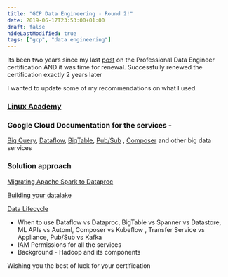 ```yaml
---
title: "GCP Data Engineering - Round 2!"
date: 2019-06-17T23:53:00+01:00
draft: false
hideLastModified: true
tags: ["gcp", "data engineering"]
---
```

Its been two years since my last [post](https://www.linkedin.com/pulse/preparation-materials-google-certified-data-engineer-patlolla) on the Professional Data Engineer certification AND it was time for renewal. Successfully renewed the certification exactly 2 years later

I wanted to update some of my recommendations on what I used.

### [Linux Academy](https://linuxacademy.com/cp/modules/view/id/208)

### Google Cloud Documentation for the services - 
[Big Query](https://cloud.google.com/bigquery/), 
[Dataflow](http://cloud.google.com/dataflow/docs), 
[BigTable](https://cloud.google.com/bigtable/docs/), 
[Pub/Sub](https://cloud.google.com/pubsub/docs/overview) , 
[Composer](https://cloud.google.com/composer/docs/concepts/overview)
    and other big data services

### Solution approach
[Migrating Apache Spark to Dataproc](https://cloud.google.com/solutions/migration/hadoop/migrating-apache-spark-jobs-to-cloud-dataproc)

[Building your datalake](https://cloud.google.com/solutions/data-lake/)

[Data Lifecycle](https://cloud-dot-google-developers.appspot.com/solutions/data-lifecycle-cloud-platform)

* When to use Dataflow vs Dataproc, BigTable vs Spanner vs Datastore, ML APIs vs Automl, Composer vs Kubeflow , Transfer Service vs Appliance, Pub/Sub vs Kafka
* IAM Permissions for all the services
* Background - Hadoop and its components


Wishing you the best of luck for your certification